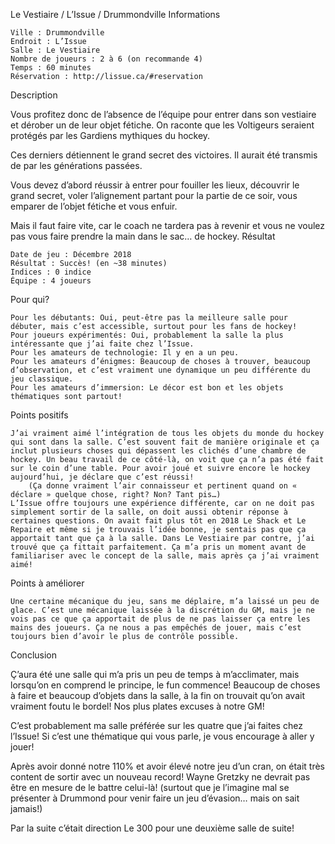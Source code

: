 
Le Vestiaire / L’Issue / Drummondville
Informations

    Ville : Drummondville
    Endroit : L’Issue
    Salle : Le Vestiaire
    Nombre de joueurs : 2 à 6 (on recommande 4)
    Temps : 60 minutes
    Réservation : http://lissue.ca/#reservation

 
Description

Vous profitez donc de l’absence de l’équipe pour entrer dans son vestiaire et dérober un de leur objet fétiche. On raconte que les Voltigeurs seraient protégés par les Gardiens mythiques du hockey.

Ces derniers détiennent le grand secret des victoires. Il aurait été transmis de par les générations passées.

Vous devez d’abord réussir à entrer pour fouiller les lieux, découvrir le grand secret, voler l’alignement partant pour la partie de ce soir, vous emparer de l’objet fétiche et vous enfuir.

Mais il faut faire vite, car le coach ne tardera pas à revenir et vous ne voulez pas vous faire prendre la main dans le sac… de hockey.
Résultat

    Date de jeu : Décembre 2018
    Résultat : Succès! (en ~38 minutes)
    Indices : 0 indice
    Équipe : 4 joueurs

Pour qui?

    Pour les débutants: Oui, peut-être pas la meilleure salle pour débuter, mais c’est accessible, surtout pour les fans de hockey!
    Pour joueurs expérimentés: Oui, probablement la salle la plus intéressante que j’ai faite chez l’Issue.
    Pour les amateurs de technologie: Il y en a un peu.
    Pour les amateurs d’énigmes: Beaucoup de choses à trouver, beaucoup d’observation, et c’est vraiment une dynamique un peu différente du jeu classique.
    Pour les amateurs d’immersion: Le décor est bon et les objets thématiques sont partout!

 Points positifs

    J’ai vraiment aimé l’intégration de tous les objets du monde du hockey qui sont dans la salle. C’est souvent fait de manière originale et ça inclut plusieurs choses qui dépassent les clichés d’une chambre de hockey. Un beau travail de ce côté-là, on voit que ça n’a pas été fait sur le coin d’une table. Pour avoir joué et suivre encore le hockey aujourd’hui, je déclare que c’est réussi!
        (Ça donne vraiment l’air connaisseur et pertinent quand on « déclare » quelque chose, right? Non? Tant pis…)
    L’Issue offre toujours une expérience différente, car on ne doit pas simplement sortir de la salle, on doit aussi obtenir réponse à certaines questions. On avait fait plus tôt en 2018 Le Shack et Le Repaire et même si je trouvais l’idée bonne, je sentais pas que ça apportait tant que ça à la salle. Dans Le Vestiaire par contre, j’ai trouvé que ça fittait parfaitement. Ça m’a pris un moment avant de familiariser avec le concept de la salle, mais après ça j’ai vraiment aimé!

Points à améliorer

    Une certaine mécanique du jeu, sans me déplaire, m’a laissé un peu de glace. C’est une mécanique laissée à la discrétion du GM, mais je ne vois pas ce que ça apportait de plus de ne pas laisser ça entre les mains des joueurs. Ça ne nous a pas empêchés de jouer, mais c’est toujours bien d’avoir le plus de contrôle possible.

Conclusion

Ç’aura été une salle qui m’a pris un peu de temps à m’acclimater, mais lorsqu’on en comprend le principe, le fun commence! Beaucoup de choses à faire et beaucoup d’objets dans la salle, à la fin on trouvait qu’on avait vraiment foutu le bordel! Nos plus plates excuses à notre GM!

C’est probablement ma salle préférée sur les quatre que j’ai faites chez l’Issue! Si c’est une thématique qui vous parle, je vous encourage à aller y jouer!

Après avoir donné notre 110% et avoir élevé notre jeu d’un cran, on était très content de sortir avec un nouveau record! Wayne Gretzky ne devrait pas être en mesure de le battre celui-là! (surtout que je l’imagine mal se présenter à Drummond pour venir faire un jeu d’évasion… mais on sait jamais!)

Par la suite c’était direction Le 300 pour une deuxième salle de suite!
